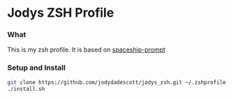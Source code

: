 # Jodys ZSH Profile

### What
This is my zsh profile. It is based on [spaceship-prompt](https://github.com/denysdovhan/spaceship-prompt)

### Setup and Install
```bash
git clone https://github.com/jodydadescott/jodys_zsh.git ~/.zshprofile && cd ~/.zshprofile
./install.sh
```
